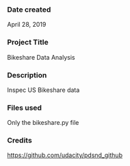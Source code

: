 ### Date created
April 28, 2019

### Project Title
Bikeshare Data Analysis

### Description
Inspec US Bikeshare data 

### Files used
Only the bikeshare.py file

### Credits
https://github.com/udacity/pdsnd_github


